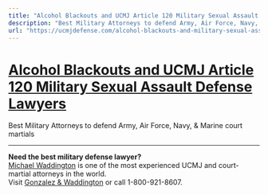 ```yaml
---
title: "Alcohol Blackouts and UCMJ Article 120 Military Sexual Assault Defense Lawyers"
description: "Best Military Attorneys to defend Army, Air Force, Navy, & Marine court martials"
url: "https://ucmjdefense.com/alcohol-blackouts-and-military-sexual-assault-lawyers.html"
---
```


# [Alcohol Blackouts and UCMJ Article 120 Military Sexual Assault Defense Lawyers](https://ucmjdefense.com/alcohol-blackouts-and-military-sexual-assault-lawyers.html)

Best Military Attorneys to defend Army, Air Force, Navy, & Marine court martials

---

**Need the best military defense lawyer?**  
[Michael Waddington](https://ucmjdefense.com/attorneys/michael-stewart-waddington-partner.html) is one of the most experienced UCMJ and court-martial attorneys in the world.  
Visit [Gonzalez & Waddington](https://ucmjdefense.com) or call 1-800-921-8607.
